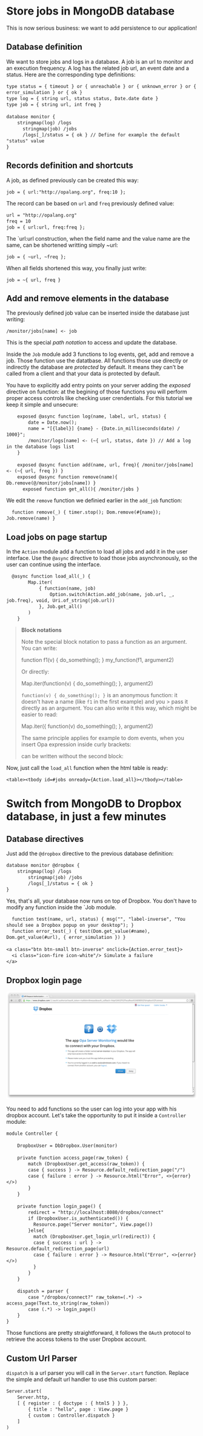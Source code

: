 
# Store jobs in MongoDB database ##

This is now serious business: we want to add persistence to our application!

## Database definition ##

We want to store jobs and logs in a database. A job is an url to monitor and an execution frequency. A log has the related job url, an event date and a status. Here are the corresponding type definitions:

	type status = { timeout } or { unreachable } or { unknown_error } or { error_simulation } or { ok }
	type log = { string url, status status, Date.date date }
	type job = { string url, int freq }

	database monitor {
	    stringmap(log) /logs
		  stringmap(job) /jobs
		  /logs[_]/status = { ok } // Define for example the default "status" value
	}

## Records definition and shortcuts ##

A job, as defined previously can be created this way:

	job = { url:"http://opalang.org", freq:10 };

The record can be based on `url` and `freq` previously defined value:

	url = "http://opalang.org"
	freq = 10
	job = { url:url, freq:freq };

The `url:url construction, when the field name and the value name are the same, can be shortened writting simply ~url:

	job = { ~url, ~freq };

When all fields shortened this way, you finally just write:

	job = ~{ url, freq }

## Add and remove elements in the database ##

The previously defined job value can be inserted inside the database just writing:

	/monitor/jobs[name] <- job

This is the special _path notation_ to access and update the database.

Inside the `Job` module add 3 functions to log events, get, add and remove a job.
Those function use the datatbase. All functions those use directly or indirectly the database are _protected_ by default. It means they can't be called from a client and that your data is protected by default. 

You have to explicitly add entry points on your server adding the _exposed_ directive on function: at the begining of those functions you will perform proper access controls like checking user crendentials. For this tutorial we keep it simple and unsecure:


    	exposed @async function log(name, label, url, status) {
	        date = Date.now();
	        name = "[{label}] {name} - {Date.in_milliseconds(date) / 1000}";
	        /monitor/logs[name] <- (~{ url, status, date }) // Add a log in the database logs list
	    }
	
	    exposed @async function add(name, url, freq){ /monitor/jobs[name] <- (~{ url, freq }) }
	    exposed @async function remove(name){ Db.remove(@/monitor/jobs[name]) }
		  exposed function get_all(){ /monitor/jobs }

We edit the `remove` function we definied earlier in the `add_job` function:

      function remove(_) { timer.stop(); Dom.remove(#{name}); Job.remove(name) }

## Load jobs on page startup ##

In the `Action` module add a function to load all jobs and add it in the user interface. Use the `@async` directive to load those jobs asynchronously, so the user can continue using the interface.

	  @async function load_all(_) {
	        Map.iter(
	            { function(name, job)
	                Option.switch(Action.add_job(name, job.url, _, job.freq), void, Uri.of_string(job.url))
	            }, Job.get_all()
	        )
	    }

> **Block notations**
>
> Note the special block notation to pass a function as an argument. You can write:
>
> 	function f1(v) { do_something(); }
> 	my_function(f1, argument2)
>
> Or directly:
>
> 	Map.iter(function(v) { do_something(); }, argument2)
>
> `function(v) { do_something(); }` is an anonymous function: it doesn't have a name (like `f1` in the first example) and you > pass it directly as an argument.
> You can also write it this way, which might be easier to read:
>
> 	Map.iter({ function(v) do_something(); }, argument2)
>
> The same principle applies for example to dom events, when you insert Opa expression inside curly brackets:
>
> 	<div onready={ function(v){ do_something(); } }/>
>
> can be written without the second block:
>
> 	<div onready={ function(v) do_something(); }/>

Now, just call the `load_all` function when the html table is ready:

	<table><tbody id=#jobs onready={Action.load_all}></tbody></table>


# Switch from MongoDB to Dropbox database, in just a few minutes #

## Database directives ##

Just add the `@dropbox` directive to the previous database definition:

	database monitor @dropbox {
	    stringmap(log) /logs
		    stringmap(job) /jobs
		    /logs[_]/status = { ok }
	}

Yes, that's all, your database now runs on top of Dropbox. You don't have to modify any function inside the `Job module.

      function test(name, url, status) { msg("", "label-inverse", "You should see a Dropbox popup on your desktop"); }
      function error_test(_) { test(Dom.get_value(#name), Dom.get_value(#url), { error_simulation }) }

    <a class="btn btn-small btn-inverse" onclick={Action.error_test}>
      <i class="icon-fire icon-white"/> Simulate a failure
    </a>

## Dropbox login page ##

<img src="resources/img/dropbox-login.png"/>

You need to add functions so the user can log into your app with his dropbox account. Let's take the opportunity to put it inside a `Controller` module:

	module Controller {
	
	    DropboxUser = DbDropbox.User(monitor)
	
	    private function access_page(raw_token) {
	        match (DropboxUser.get_access(raw_token)) {
	        case { success } -> Resource.default_redirection_page("/")
	        case { failure : error } -> Resource.html("Error", <>{error}</>)
	        }
	    }
	
	    private function login_page() {
	        redirect = "http://localhost:8080/dropbox/connect"
	        if (DropboxUser.is_authenticated()) {
	          Resource.page("Server monitor", View.page())
	        }else{
	          match (DropboxUser.get_login_url(redirect)) {
	          case { success : url } -> Resource.default_redirection_page(url)
	          case { failure : error } -> Resource.html("Error", <>{error}</>)
	          }
	        }
	    }
	
	    dispatch = parser {
	        case "/dropbox/connect?" raw_token=(.*) -> access_page(Text.to_string(raw_token))
	        case (.*) -> login_page()
	    }
	}

Those functions are pretty straightforward, it follows the `OAuth` protocol to retrieve the access tokens to the user Dropbox account.

## Custom Url Parser ##

`dispatch` is a url parser you will call in the `Server.start` function. Replace the simple and default url handler to use this custom parser:

	Server.start(
	    Server.http,
	    [ { register : { doctype : { html5 } } },
     		{ title : "hello", page : View.page }
   			{ custom : Controller.dispatch }
	    ]
	)


